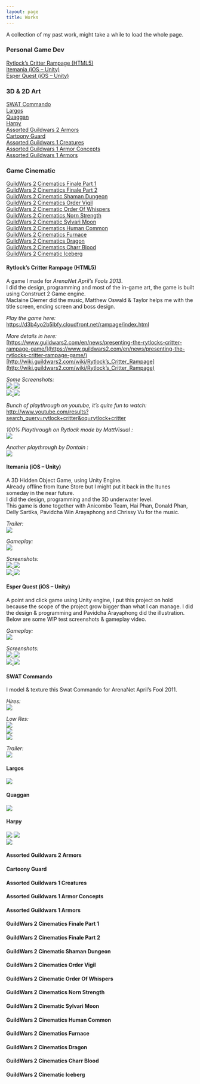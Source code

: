 ```yaml
---
layout: page
title: Works
---
```


A collection of my past work, might take a while to load the whole page.

### Personal Game Dev
[Rytlock’s Critter Rampage (HTML5)](#rytlock)  
[Itemania (iOS – Unity)](#itemania)  
[Esper Quest (iOS – Unity)](#esper)

### 3D & 2D Art
[SWAT Commando](#swat)  
[Largos](#largos)  
[Quaggan](#quaggan)  
[Harpy](#harpy)  
[Assorted Guildwars 2 Armors](#gwtwo)  
[Cartoony Guard](#cartoony)  
[Assorted Guildwars 1 Creatures](#gw_a)  
[Assorted Guildwars 1 Armor Concepts](#gw_b)  
[Assorted Guildwars 1 Armors](#gw_c)  

### Game Cinematic
[GuildWars 2 Cinematics Finale Part 1](#cin_a)  
[GuildWars 2 Cinematics Finale Part 2](#cin_b)  
[GuildWars 2 Cinematic Shaman Dungeon](#cin_c)  
[GuildWars 2 Cinematics Order Vigil](#cin_d)  
[GuildWars 2 Cinematic Order Of Whispers](#cin_e)  
[GuildWars 2 Cinematics Norn Strength](#cin_f)  
[GuildWars 2 Cinematic Sylvari Moon](#cin_g)  
[GuildWars 2 Cinematics Human Common](#cin_h)  
[GuildWars 2 Cinematics Furnace](#cin_i)  
[GuildWars 2 Cinematics Dragon](#cin_j)  
[GuildWars 2 Cinematics Charr Blood](#cin_k)  
[GuildWars 2 Cinematic Iceberg](#cin_l)

#### <a name="rytlock"></a>Rytlock’s Critter Rampage (HTML5)
A game I made for *ArenaNet April’s Fools 2013*.  
I did the design, programming and most of the in-game art, the game is built using Construct 2 Game engine.  
Maclaine Diemer did the music, Matthew Oswald & Taylor helps me with the title screen, ending screen and boss design.

*Play the game here:*  <br />
<https://d3b4yo2b5lbfy.cloudfront.net/rampage/index.html>

*More details in here:*  <br />
[https://www.guildwars2.com/en/news/presenting-the-rytlocks-critter-rampage-game/](https://www.guildwars2.com/en/news/presenting-the-rytlocks-critter-rampage-game/) <br />
[http://wiki.guildwars2.com/wiki/Rytlock’s_Critter_Rampage](http://wiki.guildwars2.com/wiki/Rytlock’s_Critter_Rampage)

*Some Screenshots:* <br />
<a href="{{ site.baseurl }}public/images/portfolio/Boss.png"><img src="{{ site.baseurl }}public/images/portfolio/thumbnails/Boss-300x225.png"></a><a href="{{ site.baseurl }}public/images/portfolio/Kick.png"> <img src="{{ site.baseurl }}public/images/portfolio/thumbnails/Kick-300x225.png"></a><br />
<a href="{{ site.baseurl }}public/images/portfolio/ShopKeep.png"><img src="{{ site.baseurl }}public/images/portfolio/thumbnails/ShopKeep-300x225.png"></a><a href="{{ site.baseurl }}public/images/portfolio/Cave.png"> <img src="{{ site.baseurl }}public/images/portfolio/thumbnails/Cave-300x225.png"></a><br />

*Bunch of playthrough on youtube, it’s quite fun to watch:*  <br />
<http://www.youtube.com/results?search_query=rytlock+critter&oq=rytlock+critter>

*100% Playthrough on Rytlock mode by MattVisual :* <br />
[![](http://i.ytimg.com/vi/gwuMyU_nJcU/hqdefault.jpg)](http://youtu.be/gwuMyU_nJcU)

*Another playthrough by Dontain :*  <br />
[![](http://i.ytimg.com/vi/WJj4KohKt00/hqdefault.jpg)](http://youtu.be/WJj4KohKt00)

#### <a name="itemania">Itemania (iOS – Unity)
A 3D Hidden Object Game, using Unity Engine.  
Already offline from Itune Store but I might put it back in the Itunes someday in the near future.  
I did the design, programming and the 3D underwater level.  
This game is done together with Anicombo Team, Hai Phan, Donald Phan, Delly Sartika, Pavidcha Win Arayaphong and Chrissy Vu for the music.

*Trailer:*  <br />
[![](http://i.ytimg.com/vi/sJfzSu0sHS0/hqdefault.jpg)](http://youtu.be/sJfzSu0sHS0)

*Gameplay:*  <br />
[![](http://i.ytimg.com/vi/2TcfKtFb52M/hqdefault.jpg)](http://youtu.be/2TcfKtFb52M)

*Screenshots:* <br />
<a href="{{ site.baseurl }}public/images/portfolio/MainMenu.jpg"><img src="{{ site.baseurl }}public/images/portfolio/thumbnails/MainMenu-300x200.jpg"></a><a href="{{ site.baseurl }}public/images/portfolio/LevelSelect.jpg"> <img src="{{ site.baseurl }}public/images/portfolio/thumbnails/LevelSelect-300x200.jpg"></a><br />
<a href="{{ site.baseurl }}public/images/portfolio/Lv05.jpg"><img src="{{ site.baseurl }}public/images/portfolio/thumbnails/Lv05-300x200.jpg"></a><a href="{{ site.baseurl }}public/images/portfolio/Lv07.jpg"> <img src="{{ site.baseurl }}public/images/portfolio/thumbnails/Lv07-300x200.jpg"></a><br />

#### <a name="esper">Esper Quest (iOS – Unity)
A point and click game using Unity engine, I put this project on hold because the scope of the project grow bigger than what I can manage. I did the design & programming and Pavidcha Arayaphong did the illustration. Below are some WIP test screenshots & gameplay video.
  
*Gameplay:* <br />
[![](http://i.ytimg.com/vi/yEWvlgO0F9E/hqdefault.jpg)](http://youtu.be/yEWvlgO0F9E)

*Screenshots:* <br />
<a href="{{ site.baseurl }}public/images/portfolio/EsperNormal.png"><img src="{{ site.baseurl }}public/images/portfolio/thumbnails/EsperNormal-300x200.png"></a><a href="{{ site.baseurl }}public/images/portfolio/EsperSpirit.jpg"> <img src="{{ site.baseurl }}public/images/portfolio/thumbnails/EsperSpirit-300x200.png"></a><br />
<a href="{{ site.baseurl }}public/images/portfolio/EsperInventory.png"><img src="{{ site.baseurl }}public/images/portfolio/thumbnails/EsperInventory-300x200.png"></a><a href="{{ site.baseurl }}public/images/portfolio/EsperSeal.png"> <img src="{{ site.baseurl }}public/images/portfolio/thumbnails/EsperSeal-300x200.png"></a><br />
  
#### <a name="swat"></a>SWAT Commando
I model & texture this Swat Commando for ArenaNet April’s Fool 2011.

*Hires:* <br />
<a href="{{ site.baseurl }}public/images/portfolio/CommandoHires.jpg"><img src="{{ site.baseurl }}public/images/portfolio/thumbnails/CommandoHires-300x169.jpg"></a>

*Low Res:* <br />
<a href="{{ site.baseurl }}public/images/portfolio/CommandoGray.jpg"><img src="{{ site.baseurl }}public/images/portfolio/thumbnails/CommandoGray-300x176.jpg"></a>  
<a href="{{ site.baseurl }}public/images/portfolio/CommandoGreen.jpg"><img src="{{ site.baseurl }}public/images/portfolio/thumbnails/CommandoGreen-300x139.jpg"></a>  
<a href="{{ site.baseurl }}public/images/portfolio/CommandoArctic.jpg"><img src="{{ site.baseurl }}public/images/portfolio/thumbnails/CommandoArctic-300x136.jpg"></a>

*Trailer:*  <br />
[![](http://i.ytimg.com/vi/m1tv9VpnwmY/hqdefault.jpg)](http://youtu.be/m1tv9VpnwmY)

#### <a name="largos"></a>Largos
<a href="{{ site.baseurl }}public/images/portfolio/LargosHunter.jpg"><img src="{{ site.baseurl }}public/images/portfolio/thumbnails/LargosHunter-300x137.jpg"></a> 

#### <a name="quaggan"></a>Quaggan
<a href="{{ site.baseurl }}public/images/portfolio/QuagganBumpy.jpg"><img src="{{ site.baseurl }}public/images/portfolio/thumbnails/QuagganBumpy-300x120.jpg"></a> 

#### <a name="harpy"></a>Harpy
<a href="{{ site.baseurl }}public/images/portfolio/HarpyMatriarch.jpg"><img src="{{ site.baseurl }}public/images/portfolio/thumbnails/HarpyMatriarch-300x286.jpg"></a>
<a href="{{ site.baseurl }}public/images/portfolio/Harpy_02.jpg"><img src="{{ site.baseurl }}public/images/portfolio/thumbnails/Harpy_02-300x279.jpg"></a>  
<a href="{{ site.baseurl }}public/images/portfolio/Harpy_03.jpg"><img src="{{ site.baseurl }}public/images/portfolio/thumbnails/Harpy_03-300x206.jpg"></a>


#### <a name="gwtwo"></a>Assorted Guildwars 2 Armors

#### <a name="cartoony"></a>Cartoony Guard

#### <a name="gw_a"></a>Assorted Guildwars 1 Creatures

#### <a name="gw_b"></a>Assorted Guildwars 1 Armor Concepts

#### <a name="gw_c"></a>Assorted Guildwars 1 Armors
  
#### <a name="cin_a"></a>GuildWars 2 Cinematics Finale Part 1

#### <a name="cin_b"></a>GuildWars 2 Cinematics Finale Part 2  
#### <a name="cin_c"></a>GuildWars 2 Cinematic Shaman Dungeon  
#### <a name="cin_d"></a>GuildWars 2 Cinematics Order Vigil  
#### <a name="cin_e"></a>GuildWars 2 Cinematic Order Of Whispers  
#### <a name="cin_f"></a>GuildWars 2 Cinematics Norn Strength  
#### <a name="cin_g"></a>GuildWars 2 Cinematic Sylvari Moon  
#### <a name="cin_h"></a>GuildWars 2 Cinematics Human Common  
#### <a name="cin_i"></a>GuildWars 2 Cinematics Furnace  
#### <a name="cin_j"></a>GuildWars 2 Cinematics Dragon  
#### <a name="cin_k"></a>GuildWars 2 Cinematics Charr Blood  
#### <a name="cin_l"></a>GuildWars 2 Cinematic Iceberg
